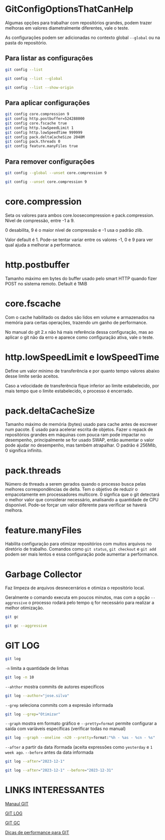 # GitConfigOptionsThatCanHelp
Algumas opções para trabalhar com repositórios grandes, podem trazer melhoras em valores diametralmente diferentes, vale o teste.

As configurações podem ser adicionadas no contexto global `--global` ou na pasta do repositório.

## Para listar as configurações

```bash
git config --list
```
```bash
git config --list --global
```
```bash
git config --list --show-origin
```

## Para aplicar configurações

```bash
git config core.compression 9
git config http.postbuffer=524288000
git config core.fscache true
git config http.lowSpeedLimit 1
git config http.lowSpeedTime 999999
git config pack.deltaCacheSize 2048M
git config pack.threads 0
git config feature.manyFiles true
```
## Para remover configurações
```bash
git config --global --unset core.compression 9
```
```bash
git config --unset core.compression 9
```

# core.compression
Seta os valores para ambos core.loosecompression e pack.compression.
Nível de compressão, entre -1 a 9.

0 desabilita, 9 é o maior nível de compressão e -1 usa o padrão zlib.

Valor default é 1. Pode-se tentar variar entre os valores -1, 0 e 9 para ver qual ajuda a melhorar a performance.

# http.postbuffer
Tamanho máximo em bytes do buffer usado pelo smart HTTP quando fizer POST no sistema remoto. Default é 1MiB

# core.fscache
Com o cache habilitado os dados são lidos em volume e armazenados na memória para certas operações, trazendo um ganho de performance.

No manual do git 2.x não há mais referência dessa configuração, mas ao aplicar o git não da erro e aparece como configuração ativa, vale o teste.

# http.lowSpeedLimit e lowSpeedTime
Define um valor mínimo de transferência e por quanto tempo valores abaixo desse limite serão aceitos.

Caso a velocidade de transferência fique inferior ao limite estabelecido, por mais tempo que o limite estabelecido, o processo é encerrado.

# pack.deltaCacheSize
Tamanho máximo de memória (bytes) usado para cache antes de escrever num pacote. É usado para acelerar escrita de objetos. Fazer o repack de repositórios grandes em máquinas com pouca ram pode impactar no desempenho, principalmente se for usado SWAP, então aumentar o valor pode ajudar no desempenho, mas também atrapalhar. O padrão é 256Mib, 0 significa infinito.

# pack.threads
Número de threads a serem gerados quando o processo busca pelas melhores correspondências de delta. Tem o objetivo de reduzir o empacotamente em processadores multicore. 0 signfica que o git detectará o melhor valor que considerar necessário, analisando a quantidade de CPU disponível. Pode-se forçar um valor diferente para verificar se haverá melhora.

# feature.manyFiles
Habilita configuração para otimizar repositórios com muitos arquivos no diretório de trabalho. Comandos como `git status`, `git checkout` e `git add` podem ser mais lentos e essa configuração pode aumentar a performance.

# Garbage Collector
Faz limpeza de arquivos desnecerrários e otimiza o repositório local.

Geralmente o comando executa em poucos minutos, mas com a opção `--aggressive` o processo rodará pelo tempo q for necessário para realizar a melhor otimização.
```bash
git gc
```
```bash
git gc --aggressive
```

# GIT LOG
```bash
git log
```
`-n` limita a quantidade de linhas
```bash
git log -n 10
```
`--ahthor` mostra commits de autores específicos
```bash
git log --author="jose.silva"
```
`--grep` seleciona commits com a expresão informada
```bash
git log --grep="Otimizar"
```
`--graph` mostra em formato gráfico e `--pretty=format` permite configurar a saída com varíáveis específicas (verificar todas no manual)
```bash
git log --graph --oneline -n20 --pretty=format:"%h - %as - %cn - %s"
```
`--after` a partir da data iformada (aceita expressões como `yesterday` e `1 week ago`.
`--before` antes da data informada
```bash
git log --after="2023-12-1"
```
```bash
git log --after="2023-12-1" --before="2023-12-31"
```
 

# LINKS INTERESSANTES

[Manaul GIT](https://www.git-scm.com/docs/git-config/2.14.6)

[GIT LOG](https://git-scm.com/docs/git-log)

[GIT GC](https://git-scm.com/docs/git-gc/2.43.0)

[Dicas de performance para GIT](https://www.git-tower.com/blog/git-performance/)

